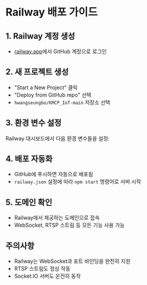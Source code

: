 # Railway 배포 가이드

## 1. Railway 계정 생성
- [railway.app](https://railway.app)에서 GitHub 계정으로 로그인

## 2. 새 프로젝트 생성
- "Start a New Project" 클릭
- "Deploy from GitHub repo" 선택
- `hwangseungbo/KMCP_IoT-main` 저장소 선택

## 3. 환경 변수 설정
Railway 대시보드에서 다음 환경 변수들을 설정:

## 4. 배포 자동화
- GitHub에 푸시하면 자동으로 배포됨
- `railway.json` 설정에 따라 `npm start` 명령어로 서버 시작

## 5. 도메인 확인
- Railway에서 제공하는 도메인으로 접속
- WebSocket, RTSP 스트림 등 모든 기능 사용 가능

## 주의사항
- Railway는 WebSocket과 포트 바인딩을 완전히 지원
- RTSP 스트림도 정상 작동
- Socket.IO 서버도 온전히 동작
